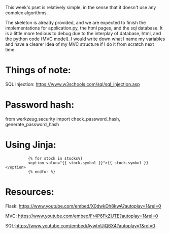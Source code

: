 This week's pset is relatively simple, in the sense that it doesn't use any complex algorithms. 

The skeleton is already provided, and we are expected to finish the implementations for application.py, the html pages, and the sql database.
It is a little more tedious to debug due to the interplay of database, html, and the python code (MVC model).
I would write down what I name my variables and have a clearer idea of my MVC structure if I do it from scratch next time.


# Things of note:
SQL Injection: https://www.w3schools.com/sql/sql_injection.asp

# Password hash: 
from werkzeug.security import check_password_hash, generate_password_hash


# Using Jinja:
              {% for stock in stocks%}
              <option value="{{ stock.symbol }}">{{ stock.symbol }}</option>
              {% endfor %}
              
             

# Resources:
Flask: https://www.youtube.com/embed/X0dwkDh8kwA?autoplay=1&rel=0

MVC: https://www.youtube.com/embed/Fr4P6FkZUTE?autoplay=1&rel=0

SQL:https://www.youtube.com/embed/AywtnUjQ6X4?autoplay=1&rel=0
